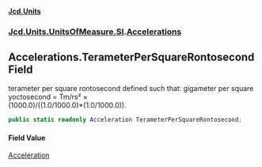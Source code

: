 #### [Jcd.Units](index.md 'index')
### [Jcd.Units.UnitsOfMeasure.SI](Jcd.Units.UnitsOfMeasure.SI.md 'Jcd.Units.UnitsOfMeasure.SI').[Accelerations](Accelerations.md 'Jcd.Units.UnitsOfMeasure.SI.Accelerations')

## Accelerations.TerameterPerSquareRontosecond Field

terameter per square rontosecond defined such that: gigameter per square yoctosecond = Tm/rs² ×  
(1000.0)/((1.0/1000.0)*(1.0/1000.0)).

```csharp
public static readonly Acceleration TerameterPerSquareRontosecond;
```

#### Field Value
[Acceleration](Acceleration.md 'Jcd.Units.UnitTypes.Acceleration')